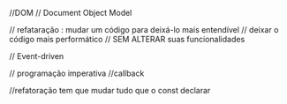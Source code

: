 //DOM
// Document Object Model

//  refataração : mudar um código para deixá-lo mais entendível
//  deixar o código mais performático
//  SEM ALTERAR suas funcionalidades

// Event-driven


// programação imperativa
//callback

//refatoração tem que mudar tudo que o const declarar